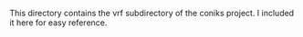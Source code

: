 This directory contains the vrf subdirectory of the coniks project. I included it here for easy reference.

